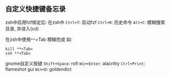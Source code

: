 ## 自定义快捷键备忘录

zsh中启用fzf绑定后:
在zsh中
`Ctrl+T`: 启动fzf
`Ctrl+R`: 历史命令
`Alt+C`: 模糊搜索目录, 并进入(cd)

在zsh中使用`**`+Tab 模糊完成
如:
```
kill **<Tab>
ssh **<Tab>
```

gnome自定义按键
`Shift+Space`: rofi
`Win+Enter`: alacritty
`Ctrl+Print`: flameshot gui
`Win+D`: goldendict
